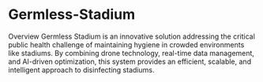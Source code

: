 # Germless-Stadium
Overview
Germless Stadium is an innovative solution addressing the critical public health challenge of maintaining hygiene in crowded environments like stadiums. By combining drone technology, real-time data management, and AI-driven optimization, this system provides an efficient, scalable, and intelligent approach to disinfecting stadiums.
